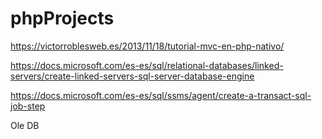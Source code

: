 # phpProjects

https://victorroblesweb.es/2013/11/18/tutorial-mvc-en-php-nativo/


https://docs.microsoft.com/es-es/sql/relational-databases/linked-servers/create-linked-servers-sql-server-database-engine

https://docs.microsoft.com/es-es/sql/ssms/agent/create-a-transact-sql-job-step

Ole DB
